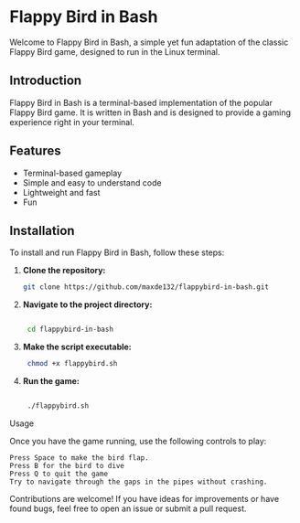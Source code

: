 # Flappy Bird in Bash

Welcome to Flappy Bird in Bash, a simple yet fun adaptation of the classic Flappy Bird game, designed to run in the Linux terminal.



## Introduction

Flappy Bird in Bash is a terminal-based implementation of the popular Flappy Bird game. It is written in Bash and is designed to provide a gaming experience right in your terminal.

## Features

- Terminal-based gameplay
- Simple and easy to understand code
- Lightweight and fast
- Fun

## Installation

To install and run Flappy Bird in Bash, follow these steps:

1. **Clone the repository:**
   ```bash
   git clone https://github.com/maxde132/flappybird-in-bash.git

2. **Navigate to the project directory:**
   ```bash

    cd flappybird-in-bash

3. **Make the script executable:**
   ```bash
    chmod +x flappybird.sh

4. **Run the game:**
   ```bash

    ./flappybird.sh

Usage

Once you have the game running, use the following controls to play:

    Press Space to make the bird flap.
    Press B for the bird to dive
    Press Q to quit the game
    Try to navigate through the gaps in the pipes without crashing.


Contributions are welcome! If you have ideas for improvements or have found bugs, feel free to open an issue or submit a pull request.





